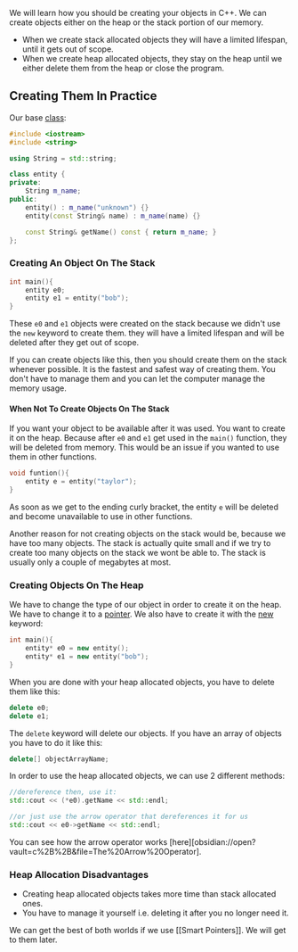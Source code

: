 We will learn how you should be creating your objects in C++.  We can create objects either on the heap or the stack portion of our memory. 
- When we create stack allocated objects they will have a limited lifespan, until it gets out of scope.
- When we create heap allocated objects, they stay on the heap until we either delete them from the heap or close the program.

## Creating Them In Practice

Our base [class](Classes.md): 

```cpp
#include <iostream>
#include <string>

using String = std::string;

class entity {
private:
	String m_name;
public:
	entity() : m_name("unknown") {}
	entity(const String& name) : m_name(name) {}

	const String& getName() const { return m_name; }
};
```

### Creating An Object On The Stack

```cpp
int main(){
	entity e0;
	entity e1 = entity("bob");
}
```

These `e0` and `e1` objects were created on the stack because we didn't use the `new` keyword to create them. they will have a limited lifespan and will be deleted after they get out of scope. 

If you can create objects like this, then you should create them on the stack whenever possible. It is the fastest and safest way of creating them. You don't have to manage them and you can let the computer manage the memory usage.

#### When Not To Create Objects On The Stack
If you want your object to be available after it was used. You want to create it on the heap. Because after `e0` and `e1` get used in the `main()` function, they will be deleted from memory. This would be an issue if you wanted to use them in other functions.

```cpp
void funtion(){
	entity e = entity("taylor");
}
```

As soon as we get to the ending curly bracket, the entity `e` will be deleted and become unavailable to use in other functions.

Another reason for not creating objects on the stack would be, because we have too many objects. The stack is actually quite small and if we try to create too many objects on the stack we wont be able to. The stack is usually only a couple of megabytes at most.

### Creating Objects On The Heap
We have to change the type of our object in order to create it on the heap. We have to change it to a [pointer](Pointers.md). We also have to create it with the [new](obsidian://open?vault=c%2B%2B&file=The%20New%20Keyword) keyword:

```cpp
int main(){
	entity* e0 = new entity();
	entity* e1 = new entity("bob");
}
```

When you are done with your heap allocated objects, you have to delete them like this:

```cpp
delete e0;
delete e1;
```

The `delete` keyword will delete our objects. If you have an array of objects you have to do it like this:

```cpp
delete[] objectArrayName;
```

In order to use the heap allocated objects, we can use 2 different methods:

```cpp
//dereference then, use it:
std::cout << (*e0).getName << std::endl;

//or just use the arrow operator that dereferences it for us
std::cout << e0->getName << std::endl;
```

You can see how the arrow operator works [here][obsidian://open?vault=c%2B%2B&file=The%20Arrow%20Operator].
### Heap Allocation Disadvantages
- Creating heap allocated objects takes more time than stack allocated ones.
- You have to manage it yourself i.e. deleting it after you no longer need it.

We can get the best of both worlds if we use [[Smart Pointers]].  We will get to them later.
